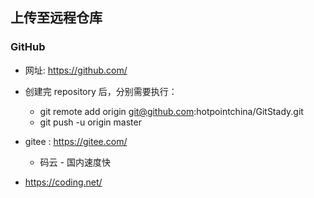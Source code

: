 ## 上传至远程仓库  


### GitHub 
- 网址: https://github.com/         

- 创建完 repository 后，分别需要执行：
    + git remote add origin git@github.com:hotpointchina/GitStady.git
    + git push -u origin master



- gitee : https://gitee.com/          
    - 码云 - 国内速度快       




- https://coding.net/    
